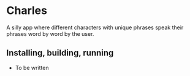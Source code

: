# Charles
A silly app where different characters with unique phrases speak their phrases word by word by the user.

## Installing, building, running

* To be written
